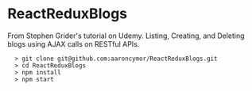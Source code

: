 # ReactReduxBlogs
From Stephen Grider's tutorial on Udemy. Listing, Creating, and Deleting blogs using AJAX calls on RESTful APIs.


```````
  > git clone git@github.com:aaroncymor/ReactReduxBlogs.git
  > cd ReactReduxBlogs
  > npm install
  > npm start
```````

